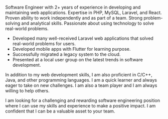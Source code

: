 Software Engineer with 2+ years of experience in developing and maintaining web applications. Expertise in PHP, MySQL, Laravel, and React. Proven ability to work independently and as part of a team. Strong problem-solving and analytical skills. Passionate about using technology to solve real-world problems.

- Developed many well-received Laravel web applications that solved real-world problems for users.
- Developed mobile apps with Flutter for learning purpose.
- Successfully migrated a legacy system to the cloud.
- Presented at a local user group on the latest trends in software development.

In addition to my web development skills, I am also proficient in C/C++, Java, and other programming languages. I am a quick learner and always eager to take on new challenges. I am also a team player and I am always willing to help others.

I am looking for a challenging and rewarding software engineering position where I can use my skills and experience to make a positive impact. I am confident that I can be a valuable asset to your team.
